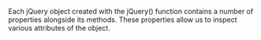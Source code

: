 Each jQuery object created with the jQuery() function contains a number of properties alongside its methods. These properties allow us to inspect various attributes of the object.